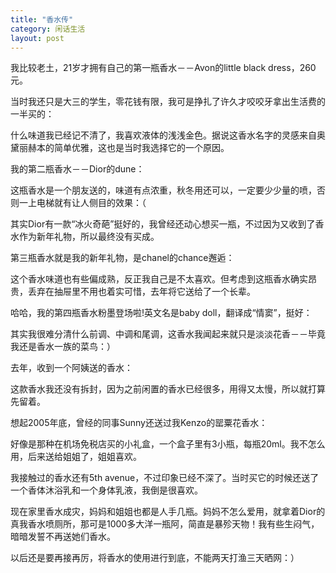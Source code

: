 ```yaml
---
title: "香水传"
category: 闲话生活
layout: post
---
```

我比较老土，21岁才拥有自己的第一瓶香水－－Avon的little black dress，260元。

当时我还只是大三的学生，零花钱有限，我可是挣扎了许久才咬咬牙拿出生活费的一半买的：



什么味道我已经记不清了，我喜欢液体的浅浅金色。据说这香水名字的灵感来自奥黛丽赫本的简单优雅，这也是当时我选择它的一个原因。

我的第二瓶香水－－Dior的dune：



这瓶香水是一个朋友送的，味道有点浓重，秋冬用还可以，一定要少少量的喷，否则一上电梯就有让人侧目的效果：（

其实Dior有一款“冰火奇葩”挺好的，我曾经还动心想买一瓶，不过因为又收到了香水作为新年礼物，所以最终没有买成。

第三瓶香水就是我的新年礼物，是chanel的chance邂逅：



这个香水味道也有些偏成熟，反正我自己是不太喜欢。但考虑到这瓶香水确实昂贵，丢弃在抽屉里不用也着实可惜，去年将它送给了一个长辈。

哈哈，我的第四瓶香水粉墨登场啦!英文名是baby doll，翻译成“情窦”，挺好：



其实我很难分清什么前调、中调和尾调，这香水我闻起来就只是淡淡花香－－毕竟我还是香水一族的菜鸟：）

去年，收到一个阿姨送的香水：



这款香水我还没有拆封，因为之前闲置的香水已经很多，用得又太慢，所以就打算先留着。

想起2005年底，曾经的同事Sunny还送过我Kenzo的罂粟花香水：



好像是那种在机场免税店买的小礼盒，一个盒子里有3小瓶，每瓶20ml。我不怎么用，后来送给姐姐了，姐姐喜欢。

我接触过的香水还有5th avenue，不过印象已经不深了。当时买它的时候还送了一个香体沐浴乳和一个身体乳液，我倒是很喜欢。



现在家里香水成灾，妈妈和姐姐也都是人手几瓶。妈妈不怎么爱用，就拿着Dior的真我香水喷厕所，那可是1000多大洋一瓶阿，简直是暴殄天物！我有些生闷气，暗暗发誓不再送她们香水。

以后还是要再接再厉，将香水的使用进行到底，不能两天打渔三天晒网：）

